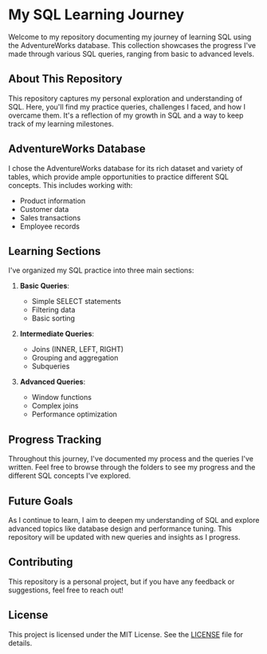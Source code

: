 # My SQL Learning Journey

Welcome to my repository documenting my journey of learning SQL using the AdventureWorks database. This collection showcases the progress I've made through various SQL queries, ranging from basic to advanced levels.

## About This Repository

This repository captures my personal exploration and understanding of SQL. Here, you'll find my practice queries, challenges I faced, and how I overcame them. It's a reflection of my growth in SQL and a way to keep track of my learning milestones.

## AdventureWorks Database

I chose the AdventureWorks database for its rich dataset and variety of tables, which provide ample opportunities to practice different SQL concepts. This includes working with:

- Product information
- Customer data
- Sales transactions
- Employee records

## Learning Sections

I've organized my SQL practice into three main sections:

1. **Basic Queries**: 
   - Simple SELECT statements
   - Filtering data
   - Basic sorting

2. **Intermediate Queries**: 
   - Joins (INNER, LEFT, RIGHT)
   - Grouping and aggregation
   - Subqueries

3. **Advanced Queries**: 
   - Window functions
   - Complex joins
   - Performance optimization

## Progress Tracking

Throughout this journey, I've documented my process and the queries I've written. Feel free to browse through the folders to see my progress and the different SQL concepts I've explored.

## Future Goals

As I continue to learn, I aim to deepen my understanding of SQL and explore advanced topics like database design and performance tuning. This repository will be updated with new queries and insights as I progress.

## Contributing

This repository is a personal project, but if you have any feedback or suggestions, feel free to reach out!

## License

This project is licensed under the MIT License. See the [LICENSE](LICENSE) file for details.
